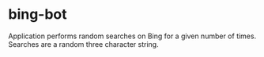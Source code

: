 # bing-bot

Application performs random searches on Bing for a given number of times. Searches are a random three character string.
